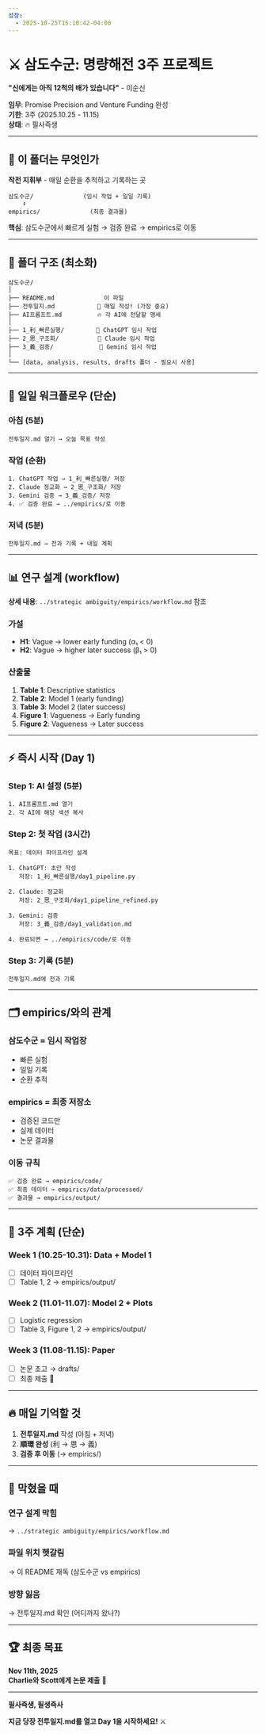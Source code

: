 ```yaml
---
성장:
  - 2025-10-25T15:10:42-04:00
---
```

# ⚔️ 삼도수군: 명량해전 3주 프로젝트

**"신에게는 아직 12척의 배가 있습니다"** - 이순신

**임무**: Promise Precision and Venture Funding 완성  
**기한**: 3주 (2025.10.25 - 11.15)  
**상태**: 🔥 필사즉생

---

## 🎯 이 폴더는 무엇인가

**작전 지휘부** - 매일 순환을 추적하고 기록하는 곳

```
삼도수군/              (임시 작업 + 일일 기록)
    ↕️
empirics/              (최종 결과물)
```

**핵심**: 삼도수군에서 빠르게 실험 → 검증 완료 → empirics로 이동

---

## 📁 폴더 구조 (최소화)

```
삼도수군/
│
├── README.md              이 파일
├── 전투일지.md            📝 매일 작성! (가장 중요)
├── AI프롬프트.md          🔥 각 AI에 전달할 맹세
│
├── 1_利_빠른실행/         🐙 ChatGPT 임시 작업
├── 2_思_구조화/           🐅 Claude 임시 작업
├── 3_義_검증/             🐢 Gemini 임시 작업
│
└── [data, analysis, results, drafts 폴더 - 필요시 사용]
```

---

## 🔄 일일 워크플로우 (단순)

### 아침 (5분)
```
전투일지.md 열기 → 오늘 목표 작성
```

### 작업 (순환)
```
1. ChatGPT 작업 → 1_利_빠른실행/ 저장
2. Claude 정교화 → 2_思_구조화/ 저장
3. Gemini 검증 → 3_義_검증/ 저장
4. ✅ 검증 완료 → ../empirics/로 이동
```

### 저녁 (5분)
```
전투일지.md → 전과 기록 + 내일 계획
```

---

## 📊 연구 설계 (workflow)

**상세 내용**: `../strategic ambiguity/empirics/workflow.md` 참조

### 가설
- **H1**: Vague → lower early funding (α₁ < 0)
- **H2**: Vague → higher later success (β₁ > 0)

### 산출물
1. **Table 1**: Descriptive statistics
2. **Table 2**: Model 1 (early funding)
3. **Table 3**: Model 2 (later success)
4. **Figure 1**: Vagueness → Early funding
5. **Figure 2**: Vagueness → Later success

---

## ⚡ 즉시 시작 (Day 1)

### Step 1: AI 설정 (5분)
```
1. AI프롬프트.md 열기
2. 각 AI에 해당 섹션 복사
```

### Step 2: 첫 작업 (3시간)
```
목표: 데이터 파이프라인 설계

1. ChatGPT: 초안 작성
   저장: 1_利_빠른실행/day1_pipeline.py
   
2. Claude: 정교화
   저장: 2_思_구조화/day1_pipeline_refined.py
   
3. Gemini: 검증
   저장: 3_義_검증/day1_validation.md
   
4. 완료되면 → ../empirics/code/로 이동
```

### Step 3: 기록 (5분)
```
전투일지.md에 전과 기록
```

---

## 🗂️ empirics/와의 관계

### 삼도수군 = 임시 작업장
- 빠른 실험
- 일일 기록
- 순환 추적

### empirics = 최종 저장소
- 검증된 코드만
- 실제 데이터
- 논문 결과물

### 이동 규칙
```
✅ 검증 완료 → empirics/code/
✅ 최종 데이터 → empirics/data/processed/
✅ 결과물 → empirics/output/
```

---

## 📅 3주 계획 (단순)

### Week 1 (10.25-10.31): Data + Model 1
- [ ] 데이터 파이프라인
- [ ] Table 1, 2 → empirics/output/

### Week 2 (11.01-11.07): Model 2 + Plots
- [ ] Logistic regression
- [ ] Table 3, Figure 1, 2 → empirics/output/

### Week 3 (11.08-11.15): Paper
- [ ] 논문 초고 → drafts/
- [ ] 최종 제출 💌

---

## 🔥 매일 기억할 것

1. **전투일지.md** 작성 (아침 + 저녁)
2. **順環 완성** (利 → 思 → 義)
3. **검증 후 이동** (→ empirics/)

---

## 🚨 막혔을 때

### 연구 설계 막힘
→ `../strategic ambiguity/empirics/workflow.md`

### 파일 위치 헷갈림
→ 이 README 재독 (삼도수군 vs empirics)

### 방향 잃음
→ 전투일지.md 확인 (어디까지 왔나?)

---

## 🏆 최종 목표

**Nov 11th, 2025**  
**Charlie와 Scott에게 논문 제출** 💌

---

**필사즉생, 필생즉사**

**지금 당장 전투일지.md를 열고 Day 1을 시작하세요!** ⚔️
